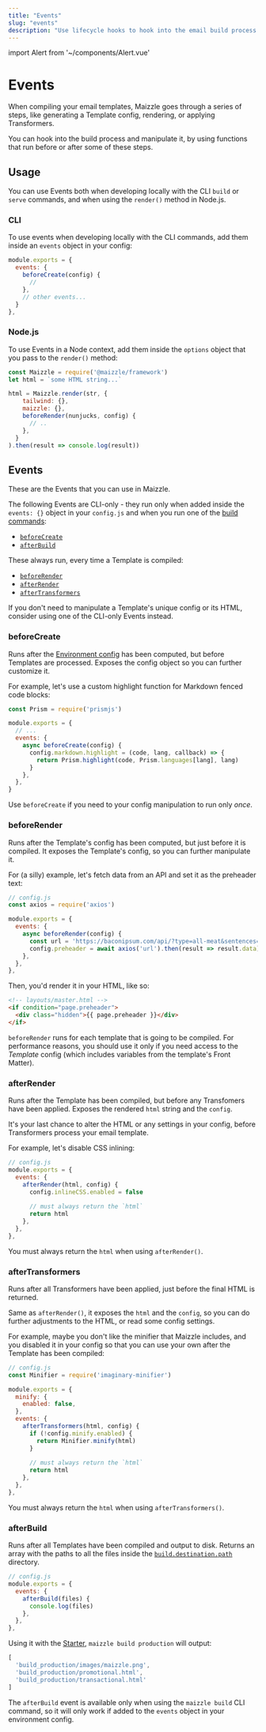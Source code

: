 ```yaml
---
title: "Events"
slug: "events"
description: "Use lifecycle hooks to hook into the email build process at specific points in time"
---
```


import Alert from '~/components/Alert.vue'

# Events

When compiling your email templates, Maizzle goes through a series of steps, like generating a Template config, rendering, or applying Transformers. 

You can hook into the build process and manipulate it, by using functions that run before or after some of these steps.

## Usage

You can use Events both when developing locally with the CLI `build` or `serve` commands, and when using the `render()` method in Node.js.

### CLI

To use events when developing locally with the CLI commands, add them inside an `events` object in your config:

```js
module.exports = {
  events: {
    beforeCreate(config) {
      //
    },
    // other events...
  }
},
```

### Node.js

To use Events in a Node context, add them inside the `options` object that you pass to the `render()` method:

```js
const Maizzle = require('@maizzle/framework')
let html = `some HTML string...`

html = Maizzle.render(str, {
    tailwind: {},
    maizzle: {},
    beforeRender(nunjucks, config) {
      // ..
    },
  }
).then(result => console.log(result))
```

## Events

These are the Events that you can use in Maizzle.

The following Events are CLI-only - they run only when added inside the `events: {}` object in your `config.js` and when you run one of the [build commands](/docs/commands/):

- [`beforeCreate`](#beforecreate)
- [`afterBuild`](#afterbuild)

These always run, every time a Template is compiled:

- [`beforeRender`](#beforerender)
- [`afterRender`](#afterrender)
- [`afterTransformers`](#aftertransformers)

<alert>If you don't need to manipulate a Template's unique config or its HTML, consider using one of the CLI-only Events instead.</alert>

### beforeCreate

Runs after the [Environment config](/docs/environments/) has been computed, but before Templates are processed.
Exposes the config object so you can further customize it.

For example, let's use a custom highlight function for Markdown fenced code blocks:

```js
const Prism = require('prismjs')

module.exports = {
  // ...
  events: {
    async beforeCreate(config) {
      config.markdown.highlight = (code, lang, callback) => {
        return Prism.highlight(code, Prism.languages[lang], lang)
      }
    },
  },
}
```

<alert>Use <code>beforeCreate</code> if you need to your config manipulation to run only <em>once</em>.</alert>

### beforeRender

Runs after the Template's config has been computed, but just before it is compiled. 
It exposes the Template's config, so you can further manipulate it.

For (a silly) example, let's fetch data from an API and set it as the preheader text:

```js
// config.js
const axios = require('axios')

module.exports = {
  events: {
    async beforeRender(config) {
      const url = 'https://baconipsum.com/api/?type=all-meat&sentences=1&start-with-lorem=1'
      config.preheader = await axios('url').then(result => result.data).catch(error => 'Could not fetch preheader, using default one.')
    },    
  },
},
```

Then, you'd render it in your HTML, like so:

```html
<!-- layouts/master.html -->
<if condition="page.preheader">
  <div class="hidden">{{ page.preheader }}</div>
</if>
```

<alert><code>beforeRender</code> runs for each template that is going to be compiled. For performance reasons, you should use it only if you need access to the <em>Template</em> config (which includes variables from the template's Front Matter).</alert>

### afterRender

Runs after the Template has been compiled, but before any Transfomers have been applied.
Exposes the rendered `html` string and the `config`.

It's your last chance to alter the HTML or any settings in your config, before Transformers process your email template.

For example, let's disable CSS inlining:

```js
// config.js
module.exports = {
  events: {
    afterRender(html, config) {
      config.inlineCSS.enabled = false
      
      // must always return the `html`
      return html
    },    
  },
},
```

<alert type="warning">You must always return the <code>html</code> when using <code>afterRender()</code>.</alert>

### afterTransformers

Runs after all Transformers have been applied, just before the final HTML is returned.

Same as `afterRender()`, it exposes the `html` and the `config`, so you can do further adjustments to the HTML, or read some config settings.

For example, maybe you don't like the minifier that Maizzle includes, and you disabled it in your config so that you can use your own after the Template has been compiled:

```js
// config.js
const Minifier = require('imaginary-minifier')

module.exports = {
  minify: {
    enabled: false,
  },
  events: {
    afterTransformers(html, config) {
      if (!config.minify.enabled) {
        return Minifier.minify(html)
      }
  
      // must always return the `html`
      return html
    },
  },
},
```

<alert type="warning">You must always return the <code>html</code> when using <code>afterTransformers()</code>.</alert>

### afterBuild

Runs after all Templates have been compiled and output to disk. 
Returns an array with the paths to all the files inside the [`build.destination.path`](/docs/build-paths/#path) directory.

```js
// config.js
module.exports = {
  events: {
    afterBuild(files) {
      console.log(files)
    },
  },
},
```

Using it with the [Starter](https://github.com/maizzle/maizzle), `maizzle build production` will output:

```js
[
  'build_production/images/maizzle.png',
  'build_production/promotional.html',
  'build_production/transactional.html'
]
```

<alert type="warning">The <code>afterBuild</code> event is available only when using the <code>maizzle build</code> CLI command, so it will only work if added to the <code>events</code> object in your environment config.</alert>
